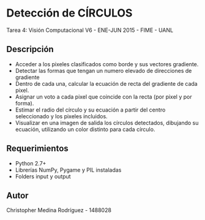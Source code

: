 # Detección de CÍRCULOS

Tarea 4: Visión Computacional V6 - ENE-JUN 2015 - FIME - UANL

## Descripción

- Acceder a los pixeles clasificados como borde y sus vectores gradiente.
- Detectar las formas que tengan un numero elevado de direcciones de gradiente
- Dentro de cada una, calcular la ecuación de recta del gradiente de cada pixel.
- Asignar un voto a cada pixel que coincide con la recta (por pixel y por forma).
- Estimar el radio del círculo y su ecuación a partir del centro seleccionado y los pixeles incluidos.
- Visualizar en una imagen de salida los círculos detectados, dibujando su ecuación, utilizando un color distinto para cada círculo.

## Requerimientos

- Python 2.7+
- Librerías NumPy, Pygame y PIL instaladas
- Folders input y output

## Autor

Christopher Medina Rodríguez - 1488028